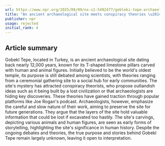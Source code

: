 ```yaml
---
url: https://www.npr.org/2025/08/09/nx-s1-5492477/gobleki-tepe-archaeology
title: "An ancient archaeological site meets conspiracy theories \u2014 and Joe Rogan"
publisher: npr
usage: rejected
initial_rank: 4
---
```

## Article summary
Gobekl Tepe, located in Turkey, is an ancient archaeological site dating back nearly 12,000 years, known for its T-shaped limestone pillars carved with human and animal figures. Initially believed to be the world's oldest temple, its purpose is still debated among scientists, with theories ranging from a ceremonial gathering site to a social hub for early communities. The site's mystery has attracted conspiracy theorists, who propose outlandish ideas such as it being built by a lost civilization or that archaeologists are hiding key discoveries. These theories have gained traction through popular platforms like Joe Rogan's podcast. Archaeologists, however, emphasize the careful and slow nature of their work, aiming to preserve the site for future generations. They argue that the layers of the site hold valuable information that could be lost if excavated too hastily. The site's carvings, depicting various animals and human figures, are seen as early forms of storytelling, highlighting the site's significance in human history. Despite the ongoing debates and theories, the true purpose and stories behind Gobekl Tepe remain largely unknown, leaving it open to interpretation.
